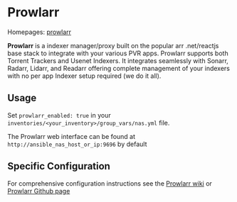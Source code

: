 # Prowlarr

Homepages: [prowlarr](https://github.com/Prowlarr/Prowlarr)

**Prowlarr** is a indexer manager/proxy built on the popular arr .net/reactjs base stack to integrate with your various PVR apps. Prowlarr supports both Torrent Trackers and Usenet Indexers. It integrates seamlessly with Sonarr, Radarr, Lidarr, and Readarr offering complete management of your indexers with no per app Indexer setup required (we do it all).

## Usage

Set `prowlarr_enabled: true` in your `inventories/<your_inventory>/group_vars/nas.yml` file.

The Prowlarr web interface can be found at `http://ansible_nas_host_or_ip:9696` by default

## Specific Configuration

For comprehensive configuration instructions see the [Prowlarr wiki](https://wiki.servarr.com/prowlarr) or [Prowlarr Github page](https://github.com/Prowlarr/Prowlarr)
